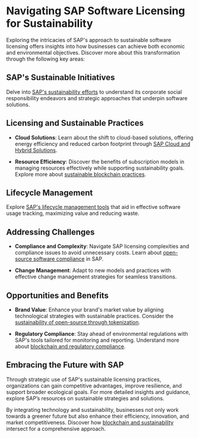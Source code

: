 # Navigating SAP Software Licensing for Sustainability

Exploring the intricacies of SAP's approach to sustainable software licensing offers insights into how businesses can achieve both economic and environmental objectives. Discover more about this transformation through the following key areas:

## SAP's Sustainable Initiatives

Delve into [SAP's sustainability efforts](https://www.sap.com/products/sustainability.html) to understand its corporate social responsibility endeavors and strategic approaches that underpin software solutions.

## Licensing and Sustainable Practices

- **Cloud Solutions**: Learn about the shift to cloud-based solutions, offering energy efficiency and reduced carbon footprint through [SAP Cloud and Hybrid Solutions](https://www.sap.com/products/cloud.html).
  
- **Resource Efficiency**: Discover the benefits of subscription models in managing resources effectively while supporting sustainability goals. Explore more about [sustainable blockchain practices](https://www.license-token.com/wiki/sustainable-blockchain-practices).

## Lifecycle Management

Explore [SAP's lifecycle management tools](https://www.sap.com/products/technology-platform/lifecycle-management.html) that aid in effective software usage tracking, maximizing value and reducing waste.

## Addressing Challenges

- **Compliance and Complexity**: Navigate SAP licensing complexities and compliance issues to avoid unnecessary costs. Learn about [open-source software compliance](https://www.license-token.com/wiki/open-source-software-compliance-sap) in SAP.

- **Change Management**: Adapt to new models and practices with effective change management strategies for seamless transitions.

## Opportunities and Benefits

- **Brand Value**: Enhance your brand's market value by aligning technological strategies with sustainable practices. Consider the [sustainability of open-source through tokenization](https://www.license-token.com/wiki/sustainability-of-open-source-through-tokenization).

- **Regulatory Compliance**: Stay ahead of environmental regulations with SAP's tools tailored for monitoring and reporting. Understand more about [blockchain and regulatory compliance](https://www.license-token.com/wiki/arbitrum-and-regulatory-compliance).

## Embracing the Future with SAP

Through strategic use of SAP's sustainable licensing practices, organizations can gain competitive advantages, improve resilience, and support broader ecological goals. For more detailed insights and guidance, explore SAP’s resources on sustainable strategies and solutions.

By integrating technology and sustainability, businesses not only work towards a greener future but also enhance their efficiency, innovation, and market competitiveness. Discover how [blockchain and sustainability](https://www.license-token.com/wiki/siemens-blockchain-for-sustainability) intersect for a comprehensive approach.